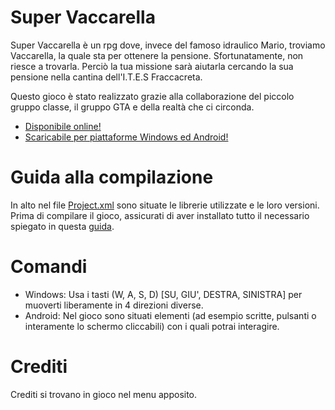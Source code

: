 # **Super Vaccarella**
Super Vaccarella è un rpg dove, invece del famoso idraulico Mario, troviamo Vaccarella, la quale sta per ottenere la pensione.
Sfortunatamente, non riesce a trovarla. Perciò la tua missione sarà aiutarla cercando la sua pensione nella cantina dell'I.T.E.S Fraccacreta.

Questo gioco è stato realizzato grazie alla collaborazione del piccolo gruppo classe, il gruppo GTA e della realtà che ci circonda.

- [Disponibile online!](https://ronyxdumb.github.io/Super-Vaccarella-HTML5.github.io/)
- [Scaricabile per piattaforme Windows ed Android!](https://github.com/RonyxDumb/Super-Vaccarella/releases/)

# **Guida alla compilazione**
In alto nel file [Project.xml](https://github.com/RonyxDumb/Super-Vaccarella/blob/main/Project.xml) sono situate le librerie utilizzate e le loro versioni.
Prima di compilare il gioco, assicurati di aver installato tutto il necessario spiegato in questa [guida](https://github.com/RonyxDumb/HaxeFlixel-Tutorial-Italiano).

# **Comandi**
- Windows: Usa i tasti (W, A, S, D) [SU, GIU', DESTRA, SINISTRA] per muoverti liberamente in 4 direzioni diverse.
- Android: Nel gioco sono situati elementi (ad esempio scritte, pulsanti o interamente lo schermo cliccabili) con i quali potrai interagire.

# **Crediti**
Crediti si trovano in gioco nel menu apposito.
